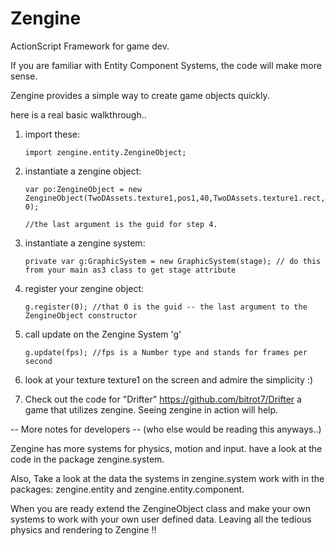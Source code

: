 # Zengine
ActionScript Framework for game dev.

If you are familiar with Entity Component Systems, the code will make more sense.

Zengine provides a simple way to create game objects quickly.

here is a real basic walkthrough..

1. import these:

       import zengine.entity.ZengineObject;

2. instantiate a zengine object:

       var po:ZengineObject = new ZengineObject(TwoDAssets.texture1,pos1,40,TwoDAssets.texture1.rect, 0);  
                                                                                  //the last argument is the guid for step 4.

3. instantiate a zengine system:

       private var g:GraphicSystem = new GraphicSystem(stage); // do this from your main as3 class to get stage attribute
       
4. register your zengine object:
      
       g.register(0); //that 0 is the guid -- the last argument to the ZengineObject constructor
       
       
5. call update on the Zengine System 'g' 

       g.update(fps); //fps is a Number type and stands for frames per second
       
       
6. look at your texture texture1 on the screen and admire the simplicity :)

7.  Check out the code for "Drifter" https://github.com/bitrot7/Drifter a game that utilizes zengine.  Seeing zengine in action will help.

-- More notes for developers -- (who else would be reading this anyways..)

Zengine has more systems for physics, motion and input.  have a look at the code in the package zengine.system.  

Also, Take a look at the data the systems in zengine.system work with in the packages: zengine.entity and 
zengine.entity.component.

When you are ready extend the ZengineObject class and make your own systems to work with your own user defined data.  Leaving 
all the tedious physics and rendering to Zengine !!



       

